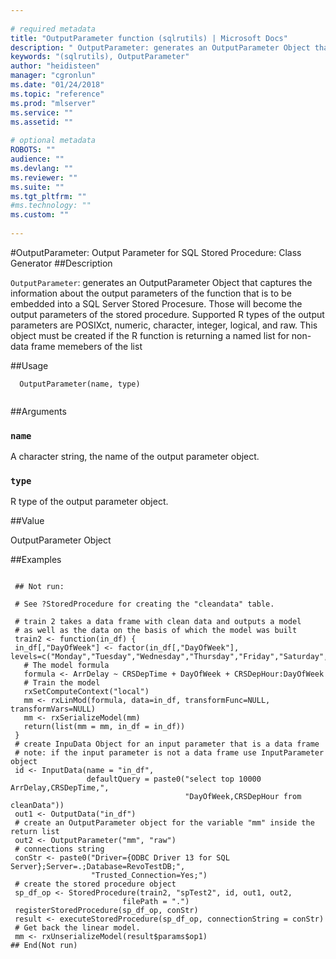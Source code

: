```yaml
--- 
 
# required metadata 
title: "OutputParameter function (sqlrutils) | Microsoft Docs" 
description: " OutputParameter: generates an OutputParameter Object that captures the information about the output parameters of the function that is to be embedded into a SQL Server Stored Procesure. Those will become the output parameters of the stored procedure. Supported R types of the output parameters are POSIXct, numeric, character, integer, logical, and raw. This object must be created if the R function is returning a named list for non-data frame memebers of the list " 
keywords: "(sqlrutils), OutputParameter" 
author: "heidisteen" 
manager: "cgronlun" 
ms.date: "01/24/2018" 
ms.topic: "reference" 
ms.prod: "mlserver" 
ms.service: "" 
ms.assetid: "" 
 
# optional metadata 
ROBOTS: "" 
audience: "" 
ms.devlang: "" 
ms.reviewer: "" 
ms.suite: "" 
ms.tgt_pltfrm: "" 
#ms.technology: "" 
ms.custom: "" 
 
--- 
```

 
 
 
 
 #OutputParameter: Output Parameter for SQL Stored Procedure: Class Generator 
 ##Description
 
`OutputParameter`: generates an OutputParameter Object that captures the
information about the output parameters of the function that is
to be embedded into a SQL Server Stored Procesure. Those will become
the output parameters of the stored procedure. Supported R types of the output
parameters are POSIXct, numeric, character, integer, logical, and raw.
This object must be created if the R function is returning a named
list for non-data frame memebers of the list
 
 
 ##Usage

```   
  OutputParameter(name, type)
 
```
 
 ##Arguments

   
  
 ### `name`
 A character string, the name of the output parameter object. 
  
  
  
 ### `type`
 R type of the output parameter object. 
  
 
 
 ##Value
 
OutputParameter Object
 
 ##Examples

 ```
   
  ## Not run:
 
  # See ?StoredProcedure for creating the "cleandata" table.

  # train 2 takes a data frame with clean data and outputs a model
  # as well as the data on the basis of which the model was built
  train2 <- function(in_df) {
  in_df[,"DayOfWeek"] <- factor(in_df[,"DayOfWeek"], levels=c("Monday","Tuesday","Wednesday","Thursday","Friday","Saturday","Sunday"))
    # The model formula
    formula <- ArrDelay ~ CRSDepTime + DayOfWeek + CRSDepHour:DayOfWeek
    # Train the model
    rxSetComputeContext("local")
    mm <- rxLinMod(formula, data=in_df, transformFunc=NULL, transformVars=NULL)
    mm <- rxSerializeModel(mm)
    return(list(mm = mm, in_df = in_df))
  }
  # create InpuData Object for an input parameter that is a data frame
  # note: if the input parameter is not a data frame use InputParameter object
  id <- InputData(name = "in_df",
                  defaultQuery = paste0("select top 10000 ArrDelay,CRSDepTime,",
                                        "DayOfWeek,CRSDepHour from cleanData"))
  out1 <- OutputData("in_df")
  # create an OutputParameter object for the variable "mm" inside the return list
  out2 <- OutputParameter("mm", "raw")
  # connections string
  conStr <- paste0("Driver={ODBC Driver 13 for SQL Server};Server=.;Database=RevoTestDB;",
                   "Trusted_Connection=Yes;")
  # create the stored procedure object
  sp_df_op <- StoredProcedure(train2, "spTest2", id, out1, out2,
                          filePath = ".")
  registerStoredProcedure(sp_df_op, conStr)
  result <- executeStoredProcedure(sp_df_op, connectionString = conStr)
  # Get back the linear model.
  mm <- rxUnserializeModel(result$params$op1)
 ## End(Not run) 
  
 
```
 
